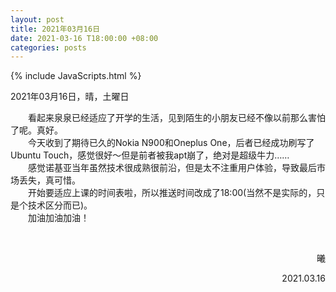 ```yaml
---
layout: post
title: 2021年03月16日
date: 2021-03-16 T18:00:00 +08:00
categories: posts
---
```


{% include JavaScripts.html %}

2021年03月16日，晴，土曜日  
  
&emsp;&emsp;看起来泉泉已经适应了开学的生活，见到陌生的小朋友已经不像以前那么害怕了呢。真好。  
&emsp;&emsp;今天收到了期待已久的Nokia N900和Oneplus One，后者已经成功刷写了Ubuntu Touch，感觉很好～但是前者被我apt崩了，绝对是超级牛力……  
&emsp;&emsp;感觉诺基亚当年虽然技术很成熟很前沿，但是太不注重用户体验，导致最后市场丢失，真可惜。  
&emsp;&emsp;开始要适应上课的时间表啦，所以推送时间改成了18:00(当然不是实际的，只是个技术区分而已)。  
&emsp;&emsp;加油加油加油！  

&emsp;&emsp;
<p align="right">曦</p>
<p align="right">2021.03.16</p>
